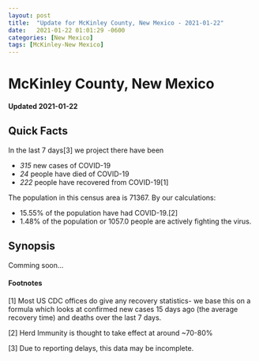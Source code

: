 ```yaml
---
layout: post
title:  "Update for McKinley County, New Mexico - 2021-01-22"
date:   2021-01-22 01:01:29 -0600
categories: [New Mexico]
tags: [McKinley-New Mexico]
---
```


# McKinley County, New Mexico
#### Updated 2021-01-22

## Quick Facts

In the last 7 days[3] we project there have been
- *315* new cases of COVID-19
- *24* people have died of COVID-19
- *222* people have recovered from COVID-19[1]

The population in this census area is 71367. By our calculations:
- 15.55% of the population have had COVID-19.[2]
- 1.48% of the population or 1057.0 people are actively fighting the virus.

## Synopsis

Comming soon...


#### Footnotes

[1] Most US CDC offices do give any recovery statistics- we base this on a formula which looks at confirmed new cases
15 days ago (the average recovery time) and deaths over the last 7 days.

[2] Herd Immunity is thought to take effect at around ~70-80%

[3] Due to reporting delays, this data may be incomplete.
 
    
